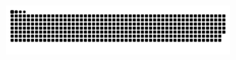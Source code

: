 <picture>
  <source media="(prefers-color-scheme: dark)" srcset="https://raw.githubusercontent.com/BobH233/BobH233/output/github-contribution-grid-snake-dark.svg">
  <source media="(prefers-color-scheme: light)" srcset="https://raw.githubusercontent.com/BobH233/BobH233/output/github-contribution-grid-snake.svg">
  <img alt="github contribution grid snake animation" src="https://raw.githubusercontent.com/BobH233/BobH233/output/github-contribution-grid-snake.svg">
  
</picture>